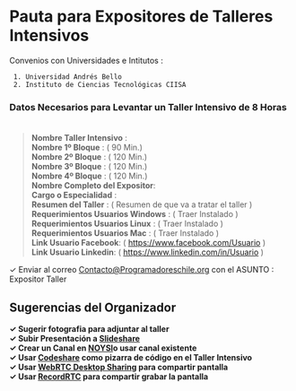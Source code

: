 # Pauta para Expositores de Talleres Intensivos                                                                        
                  
Convenios con Universidades e Intitutos :

     1. Universidad Andrés Bello
     2. Instituto de Ciencias Tecnológicas CIISA


### Datos Necesarios para Levantar un Taller Intensivo de 8 Horas                                              
> **Nombre Taller Intensivo** :                                                                                                   
> **Nombre 1º Bloque** :  ( 90 Min.)                                                                                                                              
> **Nombre 2º Bloque** :  ( 120 Min.)                                                                                                                              
> **Nombre 3º Bloque** :  ( 120 Min.)                                                                                                                              
> **Nombre 4º Bloque** :  ( 120 Min.)                                                                                                                              
> **Nombre Completo del Expositor**:                                                                                                                     
> **Cargo o Especialidad** :                                                  
> **Resumen del Taller** : ( Resumen de que va a tratar el taller )                                                                                                    
> **Requerimientos Usuarios Windows** : ( Traer Instalado )                
> **Requerimientos Usuarios Linux** : ( Traer Instalado )                                                                                                                                                                                                                                                                                             
> **Requerimientos Usuarios Mac** : ( Traer Instalado )                  
> **Link Usuario Facebook**: ( https://www.facebook.com/Usuario )                                                                                           
> **Link Usuario Linkedin**: ( https://www.linkedin.com/in/Usuario )   
                                                             
 ✓ Enviar al correo Contacto@Programadoreschile.org con el ASUNTO : Expositor Taller 

## Sugerencias del Organizador

**✓ Sugerir fotografia para adjuntar al taller**                                                        
**✓ Subir Presentación a [Slideshare](https://es.slideshare.net/)**                                                                      
**✓ Crear un Canal en [NOYSI](https://noysi.com/site-es/comunidades/programadoreschile)o usar canal existente**                                                                                                    
**✓ Usar [Codeshare](https://codeshare.io) como pizarra de código en el Taller Intensivo**                                                                                                                       
**✓ Usar [WebRTC Desktop Sharing](https://chrome.google.com/webstore/detail/webrtc-desktop-sharing/nkemblooioekjnpfekmjhpgkackcajhg?hl=es-419) para compartir pantalla**                                                                                                                                                                              
**✓ Usar [RecordRTC](https://chrome.google.com/webstore/detail/recordrtc/ndcljioonkecdnaaihodjgiliohngojp?hl=es-419) para compartir grabar la pantalla**   
                                                                    
